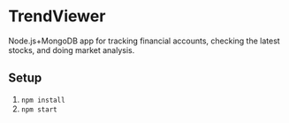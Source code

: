 # TrendViewer

Node.js+MongoDB app for tracking financial accounts, checking the latest stocks, and doing market analysis.

## Setup

1. `npm install`
1. `npm start`
